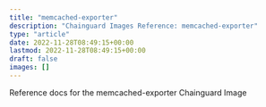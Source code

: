 ```yaml
---
title: "memcached-exporter"
description: "Chainguard Images Reference: memcached-exporter"
type: "article"
date: 2022-11-28T08:49:15+00:00
lastmod: 2022-11-28T08:49:15+00:00
draft: false
images: []
---
```


Reference docs for the memcached-exporter Chainguard Image
